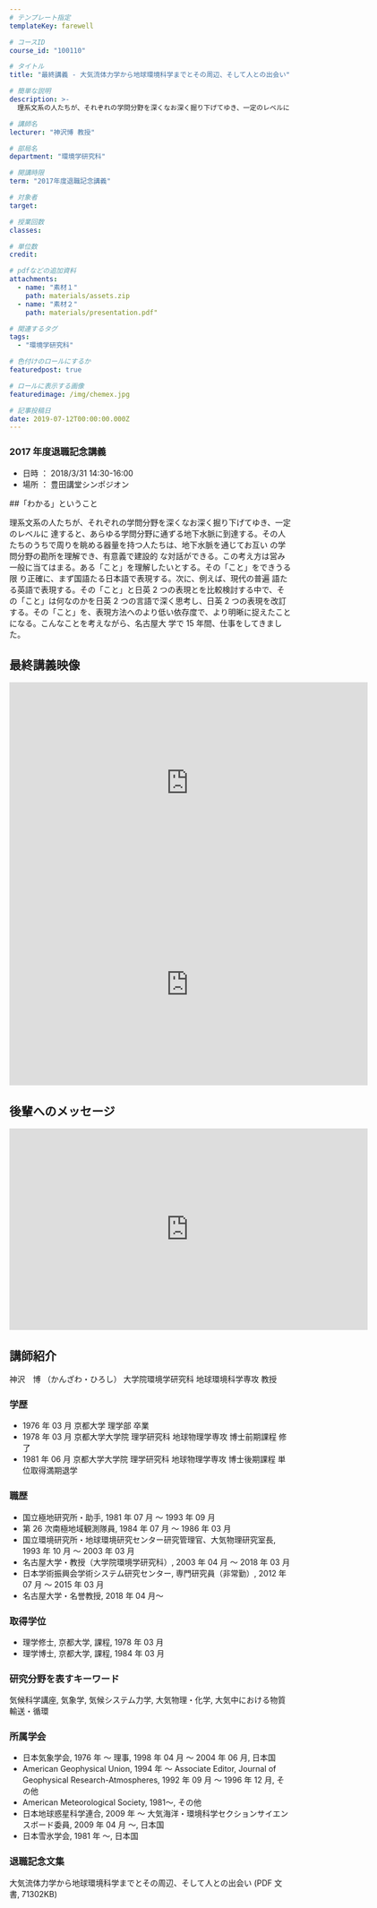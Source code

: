 ```yaml
---
# テンプレート指定
templateKey: farewell

# コースID
course_id: "100110"

# タイトル
title: "最終講義 - 大気流体力学から地球環境科学までとその周辺、そして人との出会い"

# 簡単な説明
description: >-
  理系文系の人たちが、それぞれの学問分野を深くなお深く掘り下げてゆき、一定のレベルに 達すると、あらゆる学問分野に通ずる地下水脈に到達する。その人たちのうちで周りを眺める器量を持つ人たちは、地下水脈を通じてお互い の学問分野の勘所を理解でき、有意義で建設的 な対話ができる。この考え方は営み一般に当てはまる。ある「こと」を理解したいとする。その「こと」をできうる限 り正確に、まず国語たる日本語で表現する。次に、例えば、現代の普遍 語たる英語で表現する。その「こと」と日英 2 つの表現とを比較検討する中で、その「こと」は何なのかを日英 2 つの言語で深く思考し、日英 2 つの表現を改訂する。その「こと」を、表現方法へのより低い依存度で、より明晰に捉えたことになる。こんなことを考えながら、名古屋大 学で15年間、仕事をしてきました。

# 講師名
lecturer: "神沢博 教授"

# 部局名
department: "環境学研究科"

# 開講時限
term: "2017年度退職記念講義"

# 対象者
target:

# 授業回数
classes:

# 単位数
credit:

# pdfなどの追加資料
attachments:
  - name: "素材１"
    path: materials/assets.zip
  - name: "素材２"
    path: materials/presentation.pdf"

# 関連するタグ
tags:
  - "環境学研究科"

# 色付けのロールにするか
featuredpost: true

# ロールに表示する画像
featuredimage: /img/chemex.jpg

# 記事投稿日
date: 2019-07-12T00:00:00.000Z
---
```


### 2017 年度退職記念講義

- 日時 ： 2018/3/31 14:30-16:00
- 場所 ： 豊田講堂シンポジオン

##「わかる」ということ

理系文系の人たちが、それぞれの学問分野を深くなお深く掘り下げてゆき、一定のレベルに 達すると、あらゆる学問分野に通ずる地下水脈に到達する。その人たちのうちで周りを眺める器量を持つ人たちは、地下水脈を通じてお互い の学問分野の勘所を理解でき、有意義で建設的 な対話ができる。この考え方は営み一般に当てはまる。ある「こと」を理解したいとする。その「こと」をできうる限 り正確に、まず国語たる日本語で表現する。次に、例えば、現代の普遍 語たる英語で表現する。その「こと」と日英 2 つの表現とを比較検討する中で、その「こと」は何なのかを日英 2 つの言語で深く思考し、日英 2 つの表現を改訂する。その「こと」を、表現方法へのより低い依存度で、より明晰に捉えたことになる。こんなことを考えながら、名古屋大 学で 15 年間、仕事をしてきました。

## 最終講義映像

<iframe src="https://nuvideo.media.nagoya-u.ac.jp/embed/0a1d5d87020dbdf4dcb4ed296bbd3ae2b30fc8b4/autostart/true/caption/true" width="640" height="360" frameborder="0" allowfullscreen></iframe>

<iframe src="https://nuvideo.media.nagoya-u.ac.jp/embed/b8def486fe9cfd48f34e63feb89c25de165d13a7/autostart/true/caption/true" width="640" height="360" frameborder="0" allowfullscreen></iframe>

## 後輩へのメッセージ

<iframe src="https://nuvideo.media.nagoya-u.ac.jp/embed/b61ed073e3749179a2351ce01fed4fa3b0e56cc0/autostart/true/caption/true" width="640" height="360" frameborder="0" allowfullscreen></iframe>

## 講師紹介

神沢　博 （かんざわ・ひろし） 大学院環境学研究科 地球環境科学専攻 教授

### 学歴

- 1976 年 03 月 京都大学 理学部 卒業
- 1978 年 03 月 京都大学大学院 理学研究科 地球物理学専攻 博士前期課程 修了
- 1981 年 06 月 京都大学大学院 理学研究科 地球物理学専攻 博士後期課程 単位取得満期退学

### 職歴

- 国立極地研究所・助手, 1981 年 07 月 ～ 1993 年 09 月
- 第 26 次南極地域観測隊員, 1984 年 07 月 ～ 1986 年 03 月
- 国立環境研究所・地球環境研究センター研究管理官、大気物理研究室長, 1993 年 10 月 ～ 2003 年 03 月
- 名古屋大学・教授（大学院環境学研究科）, 2003 年 04 月 ～ 2018 年 03 月
- 日本学術振興会学術システム研究センター, 専門研究員（非常勤）, 2012 年 07 月 ～ 2015 年 03 月
- 名古屋大学・名誉教授, 2018 年 04 月～

### 取得学位

- 理学修士, 京都大学, 課程, 1978 年 03 月
- 理学博士, 京都大学, 課程, 1984 年 03 月

### 研究分野を表すキーワード

気候科学講座, 気象学, 気候システム力学, 大気物理・化学, 大気中における物質輸送・循環

### 所属学会

- 日本気象学会, 1976 年 〜 理事, 1998 年 04 月 ～ 2004 年 06 月, 日本国
- American Geophysical Union, 1994 年 〜 Associate Editor, Journal of Geophysical Research-Atmospheres, 1992 年 09 月 ～ 1996 年 12 月, その他
- American Meteorological Society, 1981〜, その他
- 日本地球惑星科学連合, 2009 年 〜 大気海洋・環境科学セクションサイエンスボード委員, 2009 年 04 月 ～, 日本国
- 日本雪氷学会, 1981 年 〜, 日本国

### 退職記念文集

大気流体力学から地球環境科学までとその周辺、そして人との出会い (PDF 文書, 71302KB)

